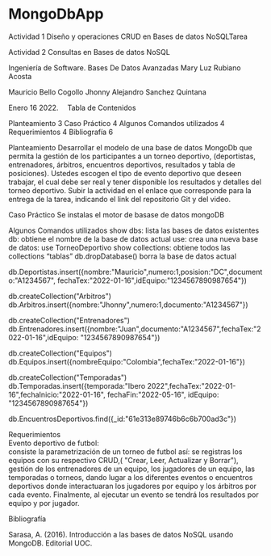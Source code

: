 # MongoDbApp
﻿Actividad 1
Diseño y operaciones CRUD en Bases de datos NoSQLTarea

Actividad 2 
 Consultas en Bases de datos NoSQL 
	








 
Ingeniería de Software. 
Bases De Datos Avanzadas
Mary Luz Rubiano Acosta 








Mauricio Bello Cogollo
Jhonny Alejandro Sanchez Quintana



Enero 16  2022. 
Tabla de Contenidos

Planteamiento	3
Caso Práctico	4
Algunos Comandos utilizados	4
Requerimientos	4
Bibliografía	6

 
Planteamiento
Desarrollar el modelo de una base de datos MongoDb que permita la gestión de los participantes a un torneo deportivo, (deportistas, entrenadores, árbitros, encuentros deportivos, resultados y tabla de posiciones). Ustedes escogen el tipo de evento deportivo que deseen trabajar, el cual debe ser real y tener disponible los resultados y detalles del torneo deportivo.
Subir la actividad en el enlace que corresponde para la entrega de la tarea, indicando el link del repositorio Git y del video.

 
Caso Práctico
Se instalas el motor de basase de datos  mongoDB

 

Algunos Comandos utilizados
show dbs:  lista las bases de datos existentes
db: obtiene el nombre de la base de datos actual
use: crea una nueva base de datos: use TorneoDeportivo
show collections: obtiene todos las collections “tablas”
db.dropDatabase() borra la base de datos actual

db.Deportistas.insert({nombre:"Mauricio",numero:1,posision:"DC",documento:"A1234567", fechaTex:"2022-01-16",idEquipo:"1234567890987654"})

db.createCollection("Arbitros")
db.Arbitros.insert({nombre:"Jhonny",numero:1,documento:"A1234567"})

db.createCollection("Entrenadores")
db.Entrenadores.insert({nombre:"Juan",documento:"A1234567",fechaTex:"2022-01-16",idEquipo: "1234567890987654"})

db.createCollection("Equipos")
db.Equipos.insert({nombreEquipo:"Colombia",fechaTex:"2022-01-16"})

db.createCollection("Temporadas")
db.Temporadas.insert({temporada:"Ibero 2022",fechaTex:"2022-01-16",fechaInicio:"2022-01-16", fechaFin:"2022-05-16", idEquipo: "1234567890987654"})

db.EncuentrosDeportivos.find({_id:"61e313e89746b6c6b700ad3c"})

Requerimientos  
Evento deportivo de futbol:  
consiste la parametrización de un torneo de futbol así:  se registras los equipos con su respectivo CRUD,( "Crear, Leer, Actualizar y Borrar"), gestión de los entrenadores de un equipo, los jugadores de un equipo, las temporadas o torneos, dando lugar a los diferentes eventos o encuentros deportivos donde interactuaran los jugadores por equipo y los árbitros por cada evento.
Finalmente, al ejecutar un evento se tendrá los resultados por equipo y por jugador.
 


Bibliografía

Sarasa, A. (2016). Introducción a las bases de datos NoSQL usando MongoDB. Editorial UOC.
			
